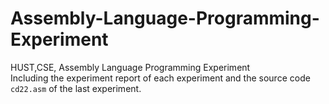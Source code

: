 # Assembly-Language-Programming-Experiment
HUST,CSE, Assembly Language Programming Experiment  
Including the experiment report of each experiment and the source code `cd22.asm` of the last experiment.
